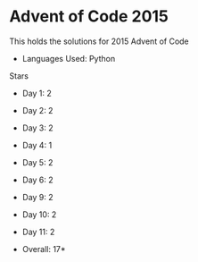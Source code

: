 # Advent of Code 2015

This holds the solutions for 2015 Advent of Code

- Languages Used:  Python

Stars 
- Day 1:  2
- Day 2:  2
- Day 3:  2
- Day 4:  1
- Day 5:  2
- Day 6:  2 
- Day 9:  2
- Day 10: 2
- Day 11: 2

- Overall: 17*
